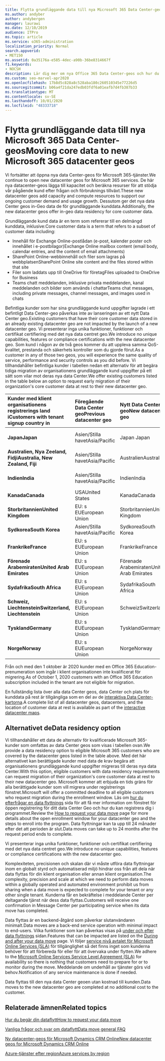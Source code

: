 ```yaml
---
title: Flytta grundläggande data till nya Microsoft 365 Data Center-geos
ms.author: andyber
author: andybergen
manager: laurawi
ms.date: 12/10/2019
audience: ITPro
ms.topic: article
ms.service: o365-administration
localization_priority: Normal
search.appverid:
- MET150
ms.assetid: 0a35176a-e585-4dec-a90b-36be8314667f
f1.keywords:
- NOCSH
description: Lär dig mer om nya Office 365 Data Center-geos och hur du använder alternativet data de för att begära att dina grundläggande data flyttas till en ny geo.
ms.custom: seo-marvel-apr2020
ms.openlocfilehash: 17b8d5c828a8c528aba180c260510345e77226d5
ms.sourcegitcommit: b06a4f21da247edb03fdf6a01eafb7d4fb387b33
ms.translationtype: MT
ms.contentlocale: sv-SE
ms.lasthandoff: 10/01/2020
ms.locfileid: "48333718"
---
```

# <a name="moving-core-data-to-new-microsoft-365-datacenter-geos"></a><span data-ttu-id="e79bd-103">Flytta grundläggande data till nya Microsoft 365 Data Center-geos</span><span class="sxs-lookup"><span data-stu-id="e79bd-103">Moving core data to new Microsoft 365 datacenter geos</span></span>

<span data-ttu-id="e79bd-104">Vi fortsätter att öppna nya data Center-geos för Microsoft 365-tjänster.</span><span class="sxs-lookup"><span data-stu-id="e79bd-104">We continue to open new datacenter geos for Microsoft 365 services.</span></span> <span data-ttu-id="e79bd-105">De här nya datacenter-geos lägga till kapacitet och beräkna resurser för att stödja vår pågående kund efter frågan och förbruknings tillväxt.</span><span class="sxs-lookup"><span data-stu-id="e79bd-105">These new datacenter geos add capacity and compute resources to support our ongoing customer demand and usage growth.</span></span> <span data-ttu-id="e79bd-106">Dessutom ger det nya data Center geos in-Geo data de för grundläggande kunddata.</span><span class="sxs-lookup"><span data-stu-id="e79bd-106">Additionally, the new datacenter geos offer in-geo data residency for core customer data.</span></span> 

<span data-ttu-id="e79bd-107">Grundläggande kund data är en term som refererar till en delmängd kunddata, inklusive:</span><span class="sxs-lookup"><span data-stu-id="e79bd-107">Core customer data is a term that refers to a subset of customer data including:</span></span> 
- <span data-ttu-id="e79bd-108">Innehåll för Exchange Online-postlådan (e-post, kalender poster och innehållet i e-postbilagor)</span><span class="sxs-lookup"><span data-stu-id="e79bd-108">Exchange Online mailbox content (email body, calendar entries, and the content of email attachments)</span></span>
- <span data-ttu-id="e79bd-109">SharePoint Online-webbinnehåll och filer som lagras på webbplatsen</span><span class="sxs-lookup"><span data-stu-id="e79bd-109">SharePoint Online site content and the files stored within that site</span></span>
- <span data-ttu-id="e79bd-110">Filer som laddats upp till OneDrive för företag</span><span class="sxs-lookup"><span data-stu-id="e79bd-110">Files uploaded to OneDrive for Business</span></span>
- <span data-ttu-id="e79bd-111">Teams chatt meddelanden, inklusive privata meddelanden, kanal meddelanden och bilder som används i chattar</span><span class="sxs-lookup"><span data-stu-id="e79bd-111">Teams chat messages, including private messages, channel messages, and images used in chats</span></span>
  
<span data-ttu-id="e79bd-112">Befintliga kunder som har sina grundläggande kund uppgifter lagrade i ett befintligt Data Center-geo påverkas inte av lanseringen av ett nytt Data Center geo.</span><span class="sxs-lookup"><span data-stu-id="e79bd-112">Existing customers that have their core customer data stored in an already existing datacenter geo are not impacted by the launch of a new datacenter geo.</span></span> <span data-ttu-id="e79bd-113">Vi presenterar inga unika funktioner, funktioner och certifikat certifiering med det nya data centret geo.</span><span class="sxs-lookup"><span data-stu-id="e79bd-113">We introduce no unique capabilities, features or compliance certifications with the new datacenter geo.</span></span> <span data-ttu-id="e79bd-114">Som kund i någon av de två geos kommer du att uppleva samma QoS-kvalitet, prestanda och säkerhets kontroller som du gjorde förut.</span><span class="sxs-lookup"><span data-stu-id="e79bd-114">As a customer in any of those two geos, you will experience the same quality of service, performance and security controls as you did before.</span></span> <span data-ttu-id="e79bd-115">Vi tillhandahåller befintliga kunder i tabellen nedan ett alternativ för att begära tidiga migration av organisationens grundläggande kund uppgifter på ett sätt som vilar mot deras nya data Center.</span><span class="sxs-lookup"><span data-stu-id="e79bd-115">We offer existing customers listed in the table below an option to request early migration of their organization's core customer data at rest to their new datacenter geo.</span></span>
  
|<span data-ttu-id="e79bd-116">**Kunder med klient organisationens registrerings land i**</span><span class="sxs-lookup"><span data-stu-id="e79bd-116">**Customers with tenant signup country in**</span></span>|<span data-ttu-id="e79bd-117">**Föregående Data Center geo**</span><span class="sxs-lookup"><span data-stu-id="e79bd-117">**Previous datacenter geo**</span></span>|<span data-ttu-id="e79bd-118">**Nytt Data Center geo**</span><span class="sxs-lookup"><span data-stu-id="e79bd-118">**New datacenter geo**</span></span>|<span data-ttu-id="e79bd-119">**Geo-tillgängligt sedan**</span><span class="sxs-lookup"><span data-stu-id="e79bd-119">**Geo available since**</span></span>|
|:-----|:-----|:-----|:-----|
|<span data-ttu-id="e79bd-120">**Japan**</span><span class="sxs-lookup"><span data-stu-id="e79bd-120">**Japan**</span></span>| <span data-ttu-id="e79bd-121">Asien/Stilla havet</span><span class="sxs-lookup"><span data-stu-id="e79bd-121">Asia/Pacific</span></span> | <span data-ttu-id="e79bd-122">Japan </span><span class="sxs-lookup"><span data-stu-id="e79bd-122">Japan</span></span> | <span data-ttu-id="e79bd-123">December 2014</span><span class="sxs-lookup"><span data-stu-id="e79bd-123">December 2014</span></span> |
|<span data-ttu-id="e79bd-124">**Australien, Nya Zeeland, Fidji**</span><span class="sxs-lookup"><span data-stu-id="e79bd-124">**Australia, New Zealand, Fiji**</span></span>| <span data-ttu-id="e79bd-125">Asien/Stilla havet</span><span class="sxs-lookup"><span data-stu-id="e79bd-125">Asia/Pacific</span></span> | <span data-ttu-id="e79bd-126">Australien</span><span class="sxs-lookup"><span data-stu-id="e79bd-126">Australia</span></span> | <span data-ttu-id="e79bd-127">Mars 2015</span><span class="sxs-lookup"><span data-stu-id="e79bd-127">March 2015</span></span> |
|<span data-ttu-id="e79bd-128">**Indien**</span><span class="sxs-lookup"><span data-stu-id="e79bd-128">**India**</span></span>| <span data-ttu-id="e79bd-129">Asien/Stilla havet</span><span class="sxs-lookup"><span data-stu-id="e79bd-129">Asia/Pacific</span></span> | <span data-ttu-id="e79bd-130">Indien</span><span class="sxs-lookup"><span data-stu-id="e79bd-130">India</span></span> | <span data-ttu-id="e79bd-131">Oktober 2015</span><span class="sxs-lookup"><span data-stu-id="e79bd-131">October 2015</span></span> |
|<span data-ttu-id="e79bd-132">**Kanada**</span><span class="sxs-lookup"><span data-stu-id="e79bd-132">**Canada**</span></span>| <span data-ttu-id="e79bd-133">USA</span><span class="sxs-lookup"><span data-stu-id="e79bd-133">United States</span></span> | <span data-ttu-id="e79bd-134">Kanada</span><span class="sxs-lookup"><span data-stu-id="e79bd-134">Canada</span></span> | <span data-ttu-id="e79bd-135">Maj 2016</span><span class="sxs-lookup"><span data-stu-id="e79bd-135">May 2016</span></span> |
|<span data-ttu-id="e79bd-136">**Storbritannien**</span><span class="sxs-lookup"><span data-stu-id="e79bd-136">**United Kingdom**</span></span>| <span data-ttu-id="e79bd-137">EU: s EU</span><span class="sxs-lookup"><span data-stu-id="e79bd-137">European Union</span></span> | <span data-ttu-id="e79bd-138">Storbritannien</span><span class="sxs-lookup"><span data-stu-id="e79bd-138">United Kingdom</span></span> | <span data-ttu-id="e79bd-139">September 2016</span><span class="sxs-lookup"><span data-stu-id="e79bd-139">September 2016</span></span> |
|<span data-ttu-id="e79bd-140">**Sydkorea**</span><span class="sxs-lookup"><span data-stu-id="e79bd-140">**South Korea**</span></span>| <span data-ttu-id="e79bd-141">Asien/Stilla havet</span><span class="sxs-lookup"><span data-stu-id="e79bd-141">Asia/Pacific</span></span> | <span data-ttu-id="e79bd-142">Sydkorea</span><span class="sxs-lookup"><span data-stu-id="e79bd-142">South Korea</span></span> | <span data-ttu-id="e79bd-143">April 2017</span><span class="sxs-lookup"><span data-stu-id="e79bd-143">April 2017</span></span> |
|<span data-ttu-id="e79bd-144">**Frankrike**</span><span class="sxs-lookup"><span data-stu-id="e79bd-144">**France**</span></span>| <span data-ttu-id="e79bd-145">EU: s EU</span><span class="sxs-lookup"><span data-stu-id="e79bd-145">European Union</span></span> | <span data-ttu-id="e79bd-146">Frankrike</span><span class="sxs-lookup"><span data-stu-id="e79bd-146">France</span></span> | <span data-ttu-id="e79bd-147">Mars 2018</span><span class="sxs-lookup"><span data-stu-id="e79bd-147">March 2018</span></span> |
|<span data-ttu-id="e79bd-148">**Förenade Arabemiraten**</span><span class="sxs-lookup"><span data-stu-id="e79bd-148">**United Arab Emirates**</span></span>| <span data-ttu-id="e79bd-149">EU: s EU</span><span class="sxs-lookup"><span data-stu-id="e79bd-149">European Union</span></span> | <span data-ttu-id="e79bd-150">Förenade Arabemiraten</span><span class="sxs-lookup"><span data-stu-id="e79bd-150">United Arab Emirates</span></span> | <span data-ttu-id="e79bd-151">Juni 2019</span><span class="sxs-lookup"><span data-stu-id="e79bd-151">June 2019</span></span> |
|<span data-ttu-id="e79bd-152">**Sydafrika**</span><span class="sxs-lookup"><span data-stu-id="e79bd-152">**South Africa**</span></span>| <span data-ttu-id="e79bd-153">EU: s EU</span><span class="sxs-lookup"><span data-stu-id="e79bd-153">European Union</span></span> | <span data-ttu-id="e79bd-154">Sydafrika</span><span class="sxs-lookup"><span data-stu-id="e79bd-154">South Africa</span></span> | <span data-ttu-id="e79bd-155">Juli 2019</span><span class="sxs-lookup"><span data-stu-id="e79bd-155">July 2019</span></span> |
|<span data-ttu-id="e79bd-156">**Schweiz, Liechtenstein**</span><span class="sxs-lookup"><span data-stu-id="e79bd-156">**Switzerland, Liechtenstein**</span></span>| <span data-ttu-id="e79bd-157">EU: s EU</span><span class="sxs-lookup"><span data-stu-id="e79bd-157">European Union</span></span> | <span data-ttu-id="e79bd-158">Schweiz</span><span class="sxs-lookup"><span data-stu-id="e79bd-158">Switzerland</span></span> | <span data-ttu-id="e79bd-159">December 2019</span><span class="sxs-lookup"><span data-stu-id="e79bd-159">December 2019</span></span> |
|<span data-ttu-id="e79bd-160">**Tyskland**</span><span class="sxs-lookup"><span data-stu-id="e79bd-160">**Germany**</span></span>| <span data-ttu-id="e79bd-161">EU: s EU</span><span class="sxs-lookup"><span data-stu-id="e79bd-161">European Union</span></span> | <span data-ttu-id="e79bd-162">Tyskland</span><span class="sxs-lookup"><span data-stu-id="e79bd-162">Germany</span></span> | <span data-ttu-id="e79bd-163">December 2019</span><span class="sxs-lookup"><span data-stu-id="e79bd-163">December 2019</span></span> |
|<span data-ttu-id="e79bd-164">**Norge**</span><span class="sxs-lookup"><span data-stu-id="e79bd-164">**Norway**</span></span>| <span data-ttu-id="e79bd-165">EU: s EU</span><span class="sxs-lookup"><span data-stu-id="e79bd-165">European Union</span></span> | <span data-ttu-id="e79bd-166">Norge</span><span class="sxs-lookup"><span data-stu-id="e79bd-166">Norway</span></span> | <span data-ttu-id="e79bd-167">April 2020</span><span class="sxs-lookup"><span data-stu-id="e79bd-167">April 2020</span></span> |

<span data-ttu-id="e79bd-168">Från och med den 1 oktober är 2020 kunder med en Office 365 Education-prenumeration som ingår i klient organisationen inte kvalificerat för migrering.</span><span class="sxs-lookup"><span data-stu-id="e79bd-168">As of October 1, 2020 customers with an Office 365 Education subscription included in the tenant are not eligible for migration.</span></span>

<span data-ttu-id="e79bd-169">En fullständig lista över alla data Center geos, data Center och plats för kunddata på rest är tillgängliga som en del av de [interaktiva Data Center-kartorna](https://office.com/datamaps).</span><span class="sxs-lookup"><span data-stu-id="e79bd-169">A complete list of all datacenter geos, datacenters, and the location of customer data at rest is available as part of the [interactive datacenter maps](https://office.com/datamaps).</span></span> 
  
## <a name="data-residency-option"></a><span data-ttu-id="e79bd-170">Alternativet de</span><span class="sxs-lookup"><span data-stu-id="e79bd-170">Data residency option</span></span>

<span data-ttu-id="e79bd-171">Vi tillhandahåller ett data de alternativ för kvalificerade Microsoft 365-kunder som omfattas av data Center geos som visas i tabellen ovan.</span><span class="sxs-lookup"><span data-stu-id="e79bd-171">We provide a data residency option to eligible Microsoft 365 customers who are covered by the datacenter geos listed in the table above.</span></span> <span data-ttu-id="e79bd-172">Med det här alternativet kan berättigade kunder med data de krav begära att organisationens grundläggande kund uppgifter migreras till deras nya data Center.</span><span class="sxs-lookup"><span data-stu-id="e79bd-172">With this option, eligible customers with data residency requirements can request migration of their organization's core customer data at rest to their new datacenter geo.</span></span>  <span data-ttu-id="e79bd-173">Microsoft kommer att erbjuda en tids gräns för alla berättigade kunder som vill migrera under registrerings fönstret.</span><span class="sxs-lookup"><span data-stu-id="e79bd-173">Microsoft will offer a committed deadline to all eligible customers who request migration during the enrollment window.</span></span>  <span data-ttu-id="e79bd-174">Läs om [hur du efterfrågar en data flyttnings](request-your-data-move.md) sida för att få mer information om fönstret för öppen registrering för ditt data Center Geo och hur du kan registrera dig i programmet.</span><span class="sxs-lookup"><span data-stu-id="e79bd-174">Review the [How to request your data move](request-your-data-move.md) page for more details about the open enrollment window for your datacenter geo and the steps to enroll into the program.</span></span>  <span data-ttu-id="e79bd-175">Data flyttningar kan ta upp till 24 månader efter det att perioden är slut.</span><span class="sxs-lookup"><span data-stu-id="e79bd-175">Data moves can take up to 24 months after the request period ends to complete.</span></span>

<span data-ttu-id="e79bd-176">Vi presenterar inga unika funktioner, funktioner och certifikat certifiering med det nya data centret geo.</span><span class="sxs-lookup"><span data-stu-id="e79bd-176">We introduce no unique capabilities, features or compliance certifications with the new datacenter geo.</span></span>
    
<span data-ttu-id="e79bd-177">Komplexiteten, precisionen och skalan där vi måste utföra data flyttningar inom en globalt styrd och automatiserad miljö hindrar oss från att dela när data flyttas för din klient organisation eller annan klient organisation.</span><span class="sxs-lookup"><span data-stu-id="e79bd-177">The complexity, precision and scale at which we need to perform data moves within a globally operated and automated environment prohibit us from sharing when a data move is expected to complete for your tenant or any other single tenant.</span></span> <span data-ttu-id="e79bd-178">Kunderna får en bekräftelse i meddelande Center per deltagande tjänst när dess data flyttas.</span><span class="sxs-lookup"><span data-stu-id="e79bd-178">Customers will receive one confirmation in Message Center per participating service when its data move has completed.</span></span> 
    
<span data-ttu-id="e79bd-179">Data flyttas är en backend-åtgärd som påverkar slutanvändaren minimalt.</span><span class="sxs-lookup"><span data-stu-id="e79bd-179">Data moves are a back-end service operation with minimal impact to end-users.</span></span> <span data-ttu-id="e79bd-180">Vilka funktioner som kan påverkas visas på [under och efter data flyttnings](during-and-after-your-data-move.md) sidan.</span><span class="sxs-lookup"><span data-stu-id="e79bd-180">Features that can be impacted are listed on the [During and after your data move](during-and-after-your-data-move.md) page.</span></span> <span data-ttu-id="e79bd-181">Vi följer [service nivå avtalet för Microsoft Online Services (SLA)](https://go.microsoft.com/fwlink/p/?LinkId=523897) för tillgänglighet så det finns inget som kunderna behöver för att förbereda för eller för att övervaka under flytten.</span><span class="sxs-lookup"><span data-stu-id="e79bd-181">We adhere to the [Microsoft Online Services Service Level Agreement (SLA)](https://go.microsoft.com/fwlink/p/?LinkId=523897) for availability so there is nothing that customers need to prepare for or to monitor during the move.</span></span> <span data-ttu-id="e79bd-182">Meddelande om underhåll av tjänster görs vid behov.</span><span class="sxs-lookup"><span data-stu-id="e79bd-182">Notification of any service maintenance is done if needed.</span></span> 

<span data-ttu-id="e79bd-183">Data flyttas till den nya data Center geoen utan kostnad till kunden.</span><span class="sxs-lookup"><span data-stu-id="e79bd-183">Data moves to the new datacenter geo are completed at no additional cost to the customer.</span></span>
    
## <a name="related-topics"></a><span data-ttu-id="e79bd-184">Relaterade ämnen</span><span class="sxs-lookup"><span data-stu-id="e79bd-184">Related topics</span></span> 
 
[<span data-ttu-id="e79bd-185">Hur du begär din dataflytt</span><span class="sxs-lookup"><span data-stu-id="e79bd-185">How to request your data move</span></span>](request-your-data-move.md)
    
[<span data-ttu-id="e79bd-186">Vanliga frågor och svar om dataflytt</span><span class="sxs-lookup"><span data-stu-id="e79bd-186">Data move general FAQ</span></span>](data-move-faq.md)
  
[<span data-ttu-id="e79bd-187">Ny datacenter-geos för Microsoft Dynamics CRM Online</span><span class="sxs-lookup"><span data-stu-id="e79bd-187">New datacenter geos for Microsoft Dynamics CRM Online</span></span>](https://go.microsoft.com/fwlink/p/?Linkid=615924)
  
[<span data-ttu-id="e79bd-188">Azure-tjänster efter region</span><span class="sxs-lookup"><span data-stu-id="e79bd-188">Azure services by region</span></span>](https://azure.microsoft.com/regions/)

